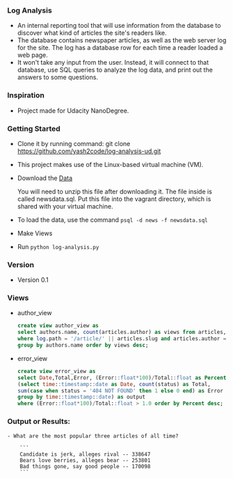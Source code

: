 ### Log Analysis

- An internal reporting tool that will use information from the database to discover what kind of articles the site's readers like.
- The database contains newspaper articles, as well as the web server log for the site. The log has a database row for each time a reader loaded a web page.
- It won't take any input from the user. Instead, it will connect to that database, use SQL queries to analyze the log data, and print out the answers to some questions.

### Inspiration

- Project made for Udacity NanoDegree.

### Getting Started
- Clone it by running command:
	git clone https://github.com/yash2code/log-analysis-ud.git

- This project makes use of the Linux-based virtual machine (VM).

- Download the [Data](https://d17h27t6h515a5.cloudfront.net/topher/2016/August/57b5f748_newsdata/newsdata.zip)

	You will need to unzip this file after downloading it. The file inside is called newsdata.sql. Put this file into the vagrant directory, which is shared with your virtual machine.

- To load the data, use the command `psql -d news -f newsdata.sql`

- Make Views

- Run `python log-analysis.py`

### Version
- Version 0.1

### Views

- author_view
	
	```sql
	create view author_view as
	select authors.name, count(articles.author) as views from articles, log, authors
	where log.path = '/article/' || articles.slug and articles.author = authors.id
	group by authors.name order by views desc;
	```

- error_view

	```sql
	create view error_view as
	select Date,Total,Error, (Error::float*100)/Total::float as Percent from
	(select time::timestamp::date as Date, count(status) as Total,
	sum(case when status = '404 NOT FOUND' then 1 else 0 end) as Error from log
	group by time::timestamp::date) as output
	where (Error::float*100)/Total::float > 1.0 order by Percent desc;
	```

### Output or Results:

	- What are the most popular three articles of all time?

		```
 		Candidate is jerk, alleges rival -- 338647
  		Bears love berries, alleges bear -- 253801
  		Bad things gone, say good people -- 170098
   		``` 